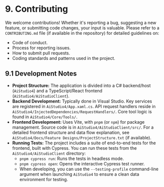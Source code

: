 ﻿# 9. Contributing

We welcome contributions! Whether it's reporting a bug, suggesting a new feature, or submitting code changes, your input is valuable. Please refer to a `CONTRIBUTING.md` file (if available in the repository) for detailed guidelines on:
*   Code of conduct.
*   Process for reporting issues.
*   How to submit pull requests.
*   Coding standards and patterns used in the project.

## 9.1 Development Notes
*   **Project Structure:** The application is divided into a C# backend/host (`AiStudio4`) and a TypeScript/React frontend (`AiStudio4/AiStudioClient`).
*   **Backend Development:** Typically done in Visual Studio. Key services are registered in `AiStudio4/App.xaml.cs`. API request handlers reside in `AiStudio4/InjectedDependencies/RequestHandlers/`. Core tool logic is found in `AiStudio4/Core/Tools/`.
*   **Frontend Development:** Uses Vite, with `pnpm` (or `npm`) for package management. Source code is in `AiStudio4/AiStudioClient/src/`. For a detailed frontend structure and data flow explanation, see `AiStudio4/Docs/Feature Designs/ProjectStructure.txt` (if available).
*   **Running Tests:** The project includes a suite of end-to-end tests for the frontend, built with Cypress. You can run these tests from the `AiStudio4/AiStudioClient` directory:
    *   `pnpm cypress run`: Runs the tests in headless mode.
    *   `pnpm cypress open`: Opens the interactive Cypress test runner.
    *   When developing, you can use the `--testing-profile` command-line argument when launching `AiStudio4` to ensure a clean data environment for testing.